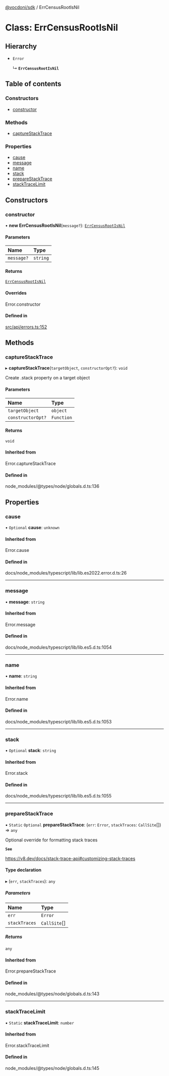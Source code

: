 [@vocdoni/sdk](/sdk) / ErrCensusRootIsNil

# Class: ErrCensusRootIsNil

## Hierarchy

- `Error`

  ↳ **`ErrCensusRootIsNil`**

## Table of contents

### Constructors

- [constructor](ErrCensusRootIsNil#constructor)

### Methods

- [captureStackTrace](ErrCensusRootIsNil#capturestacktrace)

### Properties

- [cause](ErrCensusRootIsNil#cause)
- [message](ErrCensusRootIsNil#message)
- [name](ErrCensusRootIsNil#name)
- [stack](ErrCensusRootIsNil#stack)
- [prepareStackTrace](ErrCensusRootIsNil#preparestacktrace)
- [stackTraceLimit](ErrCensusRootIsNil#stacktracelimit)

## Constructors

### constructor

• **new ErrCensusRootIsNil**(`message?`): [`ErrCensusRootIsNil`](ErrCensusRootIsNil)

#### Parameters

| Name | Type |
| :------ | :------ |
| `message?` | `string` |

#### Returns

[`ErrCensusRootIsNil`](ErrCensusRootIsNil)

#### Overrides

Error.constructor

#### Defined in

[src/api/errors.ts:152](https://github.com/vocdoni/vocdoni-sdk/blob/179c92b4cecfec787d968dc02b519f64ee15c5d3/src/api/errors.ts#L152)

## Methods

### captureStackTrace

▸ **captureStackTrace**(`targetObject`, `constructorOpt?`): `void`

Create .stack property on a target object

#### Parameters

| Name | Type |
| :------ | :------ |
| `targetObject` | `object` |
| `constructorOpt?` | `Function` |

#### Returns

`void`

#### Inherited from

Error.captureStackTrace

#### Defined in

node_modules/@types/node/globals.d.ts:136

## Properties

### cause

• `Optional` **cause**: `unknown`

#### Inherited from

Error.cause

#### Defined in

docs/node_modules/typescript/lib/lib.es2022.error.d.ts:26

___

### message

• **message**: `string`

#### Inherited from

Error.message

#### Defined in

docs/node_modules/typescript/lib/lib.es5.d.ts:1054

___

### name

• **name**: `string`

#### Inherited from

Error.name

#### Defined in

docs/node_modules/typescript/lib/lib.es5.d.ts:1053

___

### stack

• `Optional` **stack**: `string`

#### Inherited from

Error.stack

#### Defined in

docs/node_modules/typescript/lib/lib.es5.d.ts:1055

___

### prepareStackTrace

▪ `Static` `Optional` **prepareStackTrace**: (`err`: `Error`, `stackTraces`: `CallSite`[]) => `any`

Optional override for formatting stack traces

**`See`**

https://v8.dev/docs/stack-trace-api#customizing-stack-traces

#### Type declaration

▸ (`err`, `stackTraces`): `any`

##### Parameters

| Name | Type |
| :------ | :------ |
| `err` | `Error` |
| `stackTraces` | `CallSite`[] |

##### Returns

`any`

#### Inherited from

Error.prepareStackTrace

#### Defined in

node_modules/@types/node/globals.d.ts:143

___

### stackTraceLimit

▪ `Static` **stackTraceLimit**: `number`

#### Inherited from

Error.stackTraceLimit

#### Defined in

node_modules/@types/node/globals.d.ts:145
